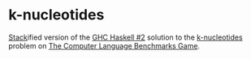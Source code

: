 # k-nucleotides

[Stack](https://docs.haskellstack.org/en/stable/README/)ified version of the [GHC Haskell #2](https://benchmarksgame-team.pages.debian.net/benchmarksgame/program/knucleotide-ghc-2.html) solution to the [k-nucleotides](https://benchmarksgame-team.pages.debian.net/benchmarksgame/description/knucleotide.html#knucleotide) problem on [The Computer Language Benchmarks Game](https://benchmarksgame-team.pages.debian.net/benchmarksgame/index.html).
